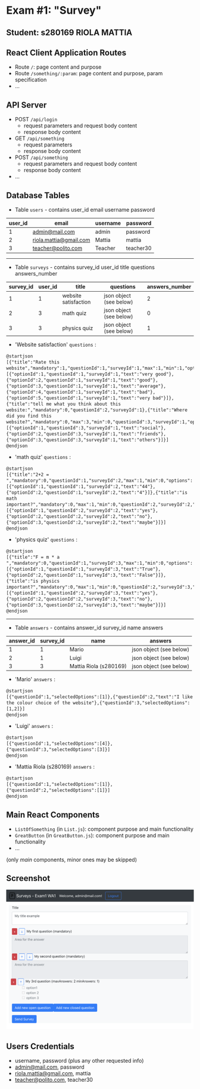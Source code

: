 # Exam #1: "Survey"
## Student: s280169 RIOLA MATTIA 

## React Client Application Routes

- Route `/`: page content and purpose
- Route `/something/:param`: page content and purpose, param specification
- ...

## API Server

- POST `/api/login`
  - request parameters and request body content
  - response body content
- GET `/api/something`
  - request parameters
  - response body content
- POST `/api/something`
  - request parameters and request body content
  - response body content
- ...

## Database Tables

- Table `users` - contains user_id email username password

| user_id | email                  | username  | password      |
| ------- | ---------------------- | --------- | ------------- |
| 1       | admin@mail.com         | admin     | password      |
| 2       | riola.mattia@gmail.com | Mattia    | mattia        |
| 3       | teacher@polito.com     | Teacher   | teacher30     |

-----

- Table `surveys` - contains survey_id user_id title questions answers_number

| survey_id | user_id | title                | questions               | answers_number |
| --------- | ------- | -------------------- | ----------------------- | -------------- |
| 1         | 1       | website satisfaction | json object (see below) | 2              |
| 2         | 3       | math quiz            | json object (see below) | 0              |
| 3         | 3       | physics quiz         | json object (see below) | 1              |



  - 'Website satisfaction' `questions` :  
```plantuml
@startjson
[{"title":"Rate this website","mandatory":1,"questionId":1,"surveyId":1,"max":1,"min":1,"options":[{"optionId":1,"questionId":1,"surveyId":1,"text":"very good"},{"optionId":2,"questionId":1,"surveyId":1,"text":"good"},{"optionId":3,"questionId":1,"surveyId":1,"text":"average"},{"optionId":4,"questionId":1,"surveyId":1,"text":"bad"},{"optionId":5,"questionId":1,"surveyId":1,"text":"very bad"}]},{"title":"tell me what you think about this website:","mandatory":0,"questionId":2,"surveyId":1},{"title":"Where did you find this website?","mandatory":0,"max":3,"min":0,"questionId":3,"surveyId":1,"options":[{"optionId":1,"questionId":3,"surveyId":1,"text":"social"},{"optionId":2,"questionId":3,"surveyId":1,"text":"friends"},{"optionId":3,"questionId":3,"surveyId":1,"text":"others"}]}]
@endjson
```
 - 'math quiz' `questions` :
```plantuml
@startjson
[{"title":"2+2 = ","mandatory":0,"questionId":1,"surveyId":2,"max":1,"min":0,"options":[{"optionId":1,"questionId":1,"surveyId":2,"text":"44"},{"optionId":2,"questionId":1,"surveyId":2,"text":"4"}]},{"title":"is math important?","mandatory":0,"max":1,"min":0,"questionId":2,"surveyId":2,"options":[{"optionId":1,"questionId":2,"surveyId":2,"text":"yes"},{"optionId":2,"questionId":2,"surveyId":2,"text":"no"},{"optionId":3,"questionId":2,"surveyId":2,"text":"maybe"}]}]
@endjson
```
 - 'physics quiz' `questions` :
```plantuml
@startjson
[{"title":"F = m * a ","mandatory":0,"questionId":1,"surveyId":3,"max":1,"min":0,"options":[{"optionId":1,"questionId":1,"surveyId":3,"text":"True"},{"optionId":2,"questionId":1,"surveyId":3,"text":"False"}]},{"title":"is physics important?","mandatory":0,"max":1,"min":0,"questionId":2,"surveyId":3,"options":[{"optionId":1,"questionId":2,"surveyId":3,"text":"yes"},{"optionId":2,"questionId":2,"surveyId":3,"text":"no"},{"optionId":3,"questionId":2,"surveyId":3,"text":"maybe"}]}]
@endjson
```

----

- Table `answers` - contains answer_id survey_id name answers

| answer_id | survey_id | name                   | answers                 |
| --------- | --------- | ---------------------- | ----------------------- |
| 1         | 1         | Mario                  | json object (see below) |
| 2         | 1         | Luigi                  | json object (see below) |
| 3         | 3         | Mattia Riola (s280169) | json object (see below) |

  - 'Mario' `answers` :
```plantuml
@startjson
[{"questionId":1,"selectedOptions":[1]},{"questionId":2,"text":"I like the colour choice of the website"},{"questionId":3,"selectedOptions":[1,2]}]
@endjson
```
 - 'Luigi' `answers` :
```plantuml
@startjson
[{"questionId":1,"selectedOptions":[4]},{"questionId":3,"selectedOptions":[3]}]
@endjson
```
 - 'Mattia Riola (s280169) `answers` :
```plantuml
@startjson
[{"questionId":1,"selectedOptions":[1]},{"questionId":2,"selectedOptions":[1]}]
@endjson
```


## Main React Components

- `ListOfSomething` (in `List.js`): component purpose and main functionality
- `GreatButton` (in `GreatButton.js`): component purpose and main functionality
- ...

(only _main_ components, minor ones may be skipped)

## Screenshot

![Screenshot](./img/screenshot.jpg)

## Users Credentials
- username, password (plus any other requested info)
- admin@mail.com, password
- riola.mattia@gmail.com, mattia
- teacher@polito.com, teacher30
